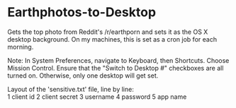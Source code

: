 # Earthphotos-to-Desktop
Gets the top photo from Reddit's /r/earthporn and sets it as the OS X desktop background.
On my machines, this is set as a cron job for each morning.

Note:
In System Preferences, navigate to Keyboard, then Shortcuts. Choose Mission Control.
Ensure that the "Switch to Desktop #" checkboxes are all turned on.
Otherwise, only one desktop will get set.

Layout of the 'sensitive.txt' file, line by line:  
1   client id
2   client secret
3   username
4   password
5   app name

